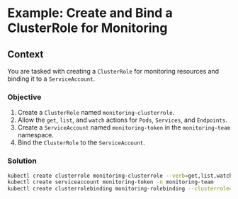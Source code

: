 # Example: Create and Bind a ClusterRole for Monitoring

## Context
You are tasked with creating a `ClusterRole` for monitoring resources and binding it to a `ServiceAccount`.

### Objective
1. Create a `ClusterRole` named `monitoring-clusterrole`.
2. Allow the `get`, `list`, and `watch` actions for `Pods`, `Services`, and `Endpoints`.
3. Create a `ServiceAccount` named `monitoring-token` in the `monitoring-team` namespace.
4. Bind the `ClusterRole` to the `ServiceAccount`.

### Solution
```bash
kubectl create clusterrole monitoring-clusterrole --verb=get,list,watch --resource=pods,services,endpoints
kubectl create serviceaccount monitoring-token -n monitoring-team
kubectl create clusterrolebinding monitoring-rolebinding --clusterrole=monitoring-clusterrole --serviceaccount=monitoring-team:monitoring-token
